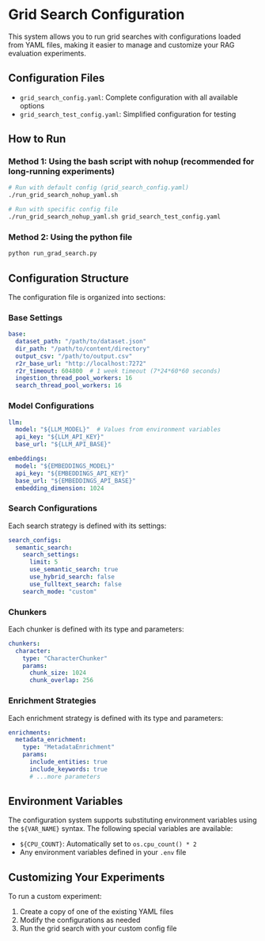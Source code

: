 # Grid Search Configuration

This system allows you to run grid searches with configurations loaded from YAML files, making it easier to manage and customize your RAG evaluation experiments.

## Configuration Files

- `grid_search_config.yaml`: Complete configuration with all available options
- `grid_search_test_config.yaml`: Simplified configuration for testing

## How to Run

### Method 1: Using the bash script with nohup (recommended for long-running experiments)
```bash
# Run with default config (grid_search_config.yaml)
./run_grid_search_nohup_yaml.sh

# Run with specific config file
./run_grid_search_nohup_yaml.sh grid_search_test_config.yaml
```

### Method 2: Using the python file
```bash
python run_grad_search.py
```

## Configuration Structure

The configuration file is organized into sections:

### Base Settings
```yaml
base:
  dataset_path: "/path/to/dataset.json"
  dir_path: "/path/to/content/directory"
  output_csv: "/path/to/output.csv"
  r2r_base_url: "http://localhost:7272"
  r2r_timeout: 604800  # 1 week timeout (7*24*60*60 seconds)
  ingestion_thread_pool_workers: 16
  search_thread_pool_workers: 16
```

### Model Configurations
```yaml
llm:
  model: "${LLM_MODEL}"  # Values from environment variables
  api_key: "${LLM_API_KEY}"
  base_url: "${LLM_API_BASE}"

embeddings:
  model: "${EMBEDDINGS_MODEL}"
  api_key: "${EMBEDDINGS_API_KEY}"
  base_url: "${EMBEDDINGS_API_BASE}"
  embedding_dimension: 1024
```

### Search Configurations
Each search strategy is defined with its settings:
```yaml
search_configs:
  semantic_search:
    search_settings:
      limit: 5
      use_semantic_search: true
      use_hybrid_search: false
      use_fulltext_search: false
    search_mode: "custom"
```

### Chunkers
Each chunker is defined with its type and parameters:
```yaml
chunkers:
  character:
    type: "CharacterChunker"
    params:
      chunk_size: 1024
      chunk_overlap: 256
```

### Enrichment Strategies
Each enrichment strategy is defined with its type and parameters:
```yaml
enrichments:
  metadata_enrichment:
    type: "MetadataEnrichment"
    params:
      include_entities: true
      include_keywords: true
      # ...more parameters
```

## Environment Variables

The configuration system supports substituting environment variables using the `${VAR_NAME}` syntax. The following special variables are available:

- `${CPU_COUNT}`: Automatically set to `os.cpu_count() * 2`
- Any environment variables defined in your `.env` file

## Customizing Your Experiments

To run a custom experiment:

1. Create a copy of one of the existing YAML files
2. Modify the configurations as needed
3. Run the grid search with your custom config file
```

